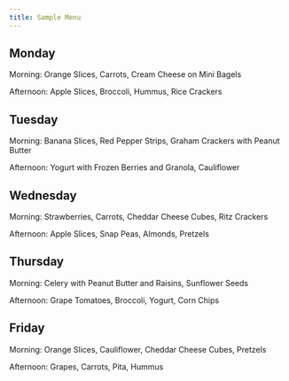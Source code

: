 ```yaml
---
title: Sample Menu
---
```


Monday
------

Morning: Orange Slices, Carrots, Cream Cheese on Mini Bagels

Afternoon: Apple Slices, Broccoli, Hummus, Rice Crackers

Tuesday
-------

Morning: Banana Slices, Red Pepper Strips, Graham Crackers with Peanut Butter

Afternoon: Yogurt with Frozen Berries and Granola, Cauliflower

Wednesday
---------

Morning: Strawberries, Carrots, Cheddar Cheese Cubes, Ritz Crackers

Afternoon: Apple Slices, Snap Peas, Almonds, Pretzels

Thursday
--------

Morning: Celery with Peanut Butter and Raisins, Sunflower Seeds

Afternoon: Grape Tomatoes, Broccoli, Yogurt, Corn Chips

Friday
------

Morning: Orange Slices, Cauliflower, Cheddar Cheese Cubes, Pretzels

Afternoon: Grapes, Carrots, Pita, Hummus

